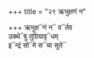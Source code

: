 +++
title = "२९ ऋभुक्षणं न"

+++
ऋभुक्ष᳓णं न᳓ व᳓र्तव  
उक्थे᳓षु तुग्रियावृ᳓धम्  
इ᳓न्द्रं सो᳓मे स᳓चा सुते᳓